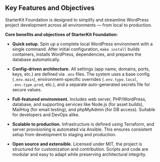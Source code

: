 ## Key Features and Objectives

StarterKit Foundation is designed to simplify and streamline WordPress project development across all environments — from local to production.

**Core benefits and objectives of StarterKit Foundation:**

- **Quick setup.** Spin up a complete local WordPress environment with a single command. After initial configuration, `make install` builds containers, installs WordPress, dependencies, and prepares the database automatically.

- **Config-driven architecture.** All settings (app name, domains, ports, keys, etc.) are defined via `.env` files. The system uses a base config (`.env.main`), environment-specific overrides (`.env.type.local`, `.env.type.prod`, etc.), and a separate auto-generated secrets file for secure values.

- **Full-featured environment.** Includes web server, PHP/WordPress, database, and supporting services like Node.js (for asset builds), MailHog (for email testing), and phpMyAdmin (for DB access). Suitable for developers and DevOps alike.

- **Scalable to production.** Infrastructure is defined using Terraform, and server provisioning is automated via Ansible. This ensures consistent setup from development to staging and production.

- **Open source and extensible.** Licensed under MIT, the project is structured for customization and contribution. Scripts and code are modular and easy to adapt while preserving architectural integrity.
